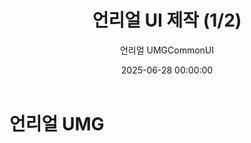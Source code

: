 ﻿---
title: "언리얼 UI 제작 (1/2)"
date: 2025-06-28 00:00:00
layout: post
image: "images/icon_36.gif"
subtitle: 
 - "언리얼 UMG"
 - "CommonUI"
description: "언리얼 UMG 사용, 분석결과를 소개합니다"
published: true
order: 9801
---

# 언리얼 UMG

